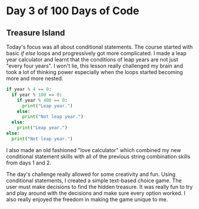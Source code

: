# Day 3 of 100 Days of Code
## Treasure Island

Today's focus was all about conditional statements. The course started with basic *if else* loops and progressively got more complicated. I made a leap year calculator and learnt that the conditions of leap years are not just "every four years". I won't lie, this lesson really challenged my brain and took a lot of thinking power especially when the loops started becoming more and more nested.

```python
if year % 4 == 0:
  if year % 100 == 0:
    if year % 400 == 0:
      print("Leap year.")
    else:
      print("Not leap year.")
  else:
    print("Leap year.")
else:
  print("Not leap year.")
  ```
  
  I also made an old fashioned "love calculator" which combined my new conditional statement skills with all of the previous string combination skills from days 1 and 2. 
  
  The day's challenge really allowed for some creativity and fun. Using conditional statements, I created a simple text-based choice game. The user must make decisions to find the hidden treasure. It was really fun to try and play around with the decisions and make sure every option worked. I also really enjoyed the freedom in making the game unique to me.
